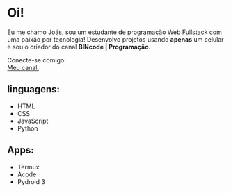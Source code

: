# Oi!

Eu me chamo Joás, sou um estudante de programação Web Fullstack com uma paixão por tecnologia! Desenvolvo projetos usando **apenas** um celular e sou o criador do canal **BINcode | Programação**.


Conecte-se comigo:  
[Meu canal.](https://youtube.com/@bincode-programacao?si=ZKvUd2eKBbshMHAU)  


## linguagens:

- HTML
- CSS
- JavaScript
- Python

## Apps:

- Termux 
- Acode
- Pydroid 3

